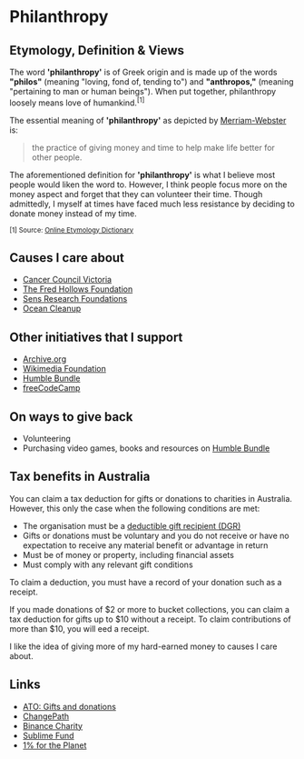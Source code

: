 # Philanthropy

## Etymology, Definition & Views

The word **'philanthropy'** is of Greek origin and is made up of the words **"philos"** (meaning "loving, fond of, tending to") and **"anthropos,"** (meaning "pertaining to man or human beings"). When put together, philanthropy loosely means love of humankind.<sup>[1]</sup>

The essential meaning of **'philanthropy'** as depicted by [Merriam-Webster](https://www.merriam-webster.com/dictionary/philanthropy) is:

> the practice of giving money and time to help make life better for other people.

The aforementioned definition for **'philanthropy'** is what I believe most people would liken the word to. However, I think people focus more on the money aspect and forget that they can volunteer their time. Though admittedly, I myself at times have faced much less resistance by deciding to donate money instead of my time.

<sub>[1] Source: [Online Etymology Dictionary](https://www.etymonline.com/word/philanthropy)</sub>

## Causes I care about

- [Cancer Council Victoria](https://www.cancervic.org.au/donate/)
- [The Fred Hollows Foundation](https://www.hollows.org/au/donate)
- [Sens Research Foundations](https://www.sens.org/donate/)
- [Ocean Cleanup](https://theoceancleanup.com/donate/)

## Other initiatives that I support

- [Archive.org](https://archive.org/donate)
- [Wikimedia Foundation](https://donate.wikimedia.org/)
- [Humble Bundle](https://www.humblebundle.com/)
- [freeCodeCamp](https://www.freecodecamp.org/donate)

## On ways to give back

- Volunteering
- Purchasing video games, books and resources on [Humble Bundle](https://www.humblebundle.com/)

## Tax benefits in Australia

You can claim a tax deduction for gifts or donations to charities in Australia. However, this only the case when the following conditions are met:

- The organisation must be a [deductible gift recipient (DGR)](https://www.ato.gov.au/Individuals/Income-and-deductions/Deductions-you-can-claim/Other-deductions/Gifts-and-donations/#WhatisaDGR)
- Gifts or donations must be voluntary and you do not receive or have no expectation to receive any material benefit or advantage in return
- Must be of money or property, including financial assets
- Must comply with any relevant gift conditions

To claim a deduction, you must have a record of your donation such as a receipt.

If you made donations of $2 or more to bucket collections, you can claim a tax deduction for gifts up to $10 without a receipt. To claim contributions of more than $10, you will eed a receipt.

I like the idea of giving more of my hard-earned money to causes I care about.

## Links

- [ATO: Gifts and donations](https://www.ato.gov.au/Individuals/Income-and-deductions/Deductions-you-can-claim/Other-deductions/Gifts-and-donations/)
- [ChangePath](https://www.changepath.com.au/index.php)
- [Binance Charity](https://www.binance.charity)
- [Sublime Fund](https://sublimefund.org)
- [1% for the Planet](https://www.onepercentfortheplanet.org)
